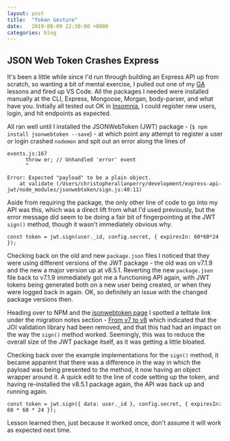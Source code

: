 ```yaml
---
layout: post
title:  "Token Gesture"
date:   2019-08-09 22:30:00 +0000
categories: blog
---
```

## JSON Web Token Crashes Express

It's been a little while since I'd run through building an Express API up from scratch, so wanting a bit of mental exercise, I pulled out one of my [GA](https://generalassemb.ly) lessons and fired up VS Code. All the packages I needed were installed manually at the CLI, Express, Mongoose, Morgan, body-parser, and what have you. Initially all tested out OK in [Insomnia](https://www.insomnia.rest/), I could register new users, login, and hit endpoints as expected.

All ran well until I installed the JSONWebToken (JWT) package - (`$ npm install jsonwebtoken --save`) - at which point any attempt to register a user or login crashed `nodemon` and spit out an error along the lines of

```
events.js:167
      throw er; // Unhandled 'error' event
      ^

Error: Expected "payload" to be a plain object.
    at validate (/Users/christopherallanperry/development/express-api-jwt/node_modules/jsonwebtoken/sign.js:40:11)
```

Aside from requiring the package, the only other line of code to go into my API was this, which was a direct lift from what I'd used previously, but the error message did seem to be doing a fair bit of fingerpointing at the JWT `sign()` method, though it wasn't immediately obvious why.

```
const token = jwt.sign(user._id, config.secret, { expiresIn: 60*60*24 });
```

Checking back on the old and new `package.json` files I noticed that they were using different versions of the JWT package - the old was on v7.1.9 and the new a major version up at v8.5.1. Reverting the new `package.json` file back to v7.1.9 immediately got me a functioning API again, with JWT tokens being generated both on a new user being created, or when they were logged back in again. OK, so definitely an issue with the changed package versions then.

Heading over to NPM and the [jsonwebtoken page](https://www.npmjs.com/package/jsonwebtoken) I spotted a telltale link under the migration notes section - [From v7 to v8](https://github.com/auth0/node-jsonwebtoken/wiki/Migration-Notes:-v7-to-v8) which indicated that the JOI validation library had been removed, and that this had had an impact on the way the `sign()` method worked. Seemingly, this was to reduce the overall size of the JWT package itself, as it was getting a little bloated.

Checking back over the example implementations for the `sign()` method, it became apparent that there was a difference in the way in which the payload was being presented to the method, it now having an object wrapper around it. A quick edit to the line of code setting up the token, and having re-installed the v8.5.1 package again, the API was back up and running again.

```
const token = jwt.sign({ data: user._id }, config.secret, { expiresIn: 60 * 60 * 24 });
```

Lesson learned then, just because it worked once, don't assume it will work as expected next time.